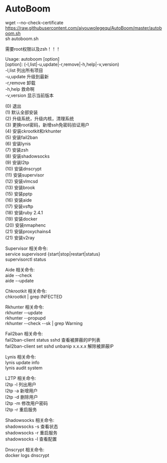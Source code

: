 # AutoBoom
wget --no-check-certificate https://raw.githubusercontent.com/aiyouwolegequ/AutoBoom/master/autoboom.sh      
sh autoboom.sh           

需要root权限以及zsh！！！             

Usage: autoboom [option]          
[option]: (-l,list|-u,update|-r,remove|-h,help|-v,version)              
-l,list                 列出所有项目                  
-u,update               升级到最新             
-r,remove               卸载         
-h,help                 救命啊                  
-v,version              显示当前版本                

(0) 退出        
(1) 默认全部安装        
(2) 升级系统，升级内核，清理系统        
(3) 更换root密码，新增ssh免密码验证用户        
(4) 安装ckrootkit和rkhunter        
(5) 安装fail2ban        
(6) 安装lynis        
(7) 安装zsh        
(8) 安装shadowsocks        
(9) 安装l2tp        
(10) 安装dnscrypt        
(11) 安装supervisor        
(12) 安装vlmcsd        
(13) 安装brook         
(15) 安装pptp        
(16) 安装aide        
(17) 安装vsftp       
(18) 安装ruby 2.4.1               
(19) 安装docker                 
(20) 安装nmaphenc         
(21) 安装proxychains4             
(21) 安装v2ray             

Supervisor 相关命令:        
service supervisord {start|stop|restart|status}        
supervisorctl status        

Aide 相关命令:        
aide --check        
aide --update        

Chkrootkit 相关命令:        
chkrootkit | grep INFECTED        

Rkhunter 相关命令:        
rkhunter --update        
rkhunter --propupd        
rkhunter --check --sk | grep Warning        

Fail2ban 相关命令:        
fail2ban-client status sshd 查看被屏蔽的IP列表        
fail2ban-client set sshd unbanip x.x.x.x 解除被屏蔽IP             

Lynis 相关命令:        
lynis update info        
lynis audit system        

L2TP 相关命令:        
l2tp -l 列出用户        
l2tp -a 新增用户        
l2tp -d 删除用户        
l2tp -m 修改用户密码      
l2tp -r 重启服务             

Shadowsocks 相关命令:          
shadowsocks -s 查看状态        
shadowsocks -r 重启服务        
shadowsocks -l 查看配置        

Dnscrypt 相关命令:       
docker logs dnscrypt    
